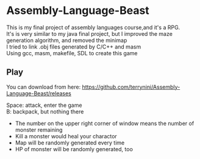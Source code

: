 # Assembly-Language-Beast
This is my final project of assembly languages course,and it's a RPG.<br>
It's is very  similar to my java final project, but I improved the maze generation algorithm, and removed the minimap<br>
I tried to link .obj files generated by C/C++ and masm<br>
Using gcc, masm, makefile, SDL to create this game

## Play
You can download from here:
https://github.com/terrynini/Assembly-Language-Beast/releases

Space: attack, enter the game<br>
B:     backpack, but nothing there<br>

* The number on the upper right corner of window means the number of monster remaining
* Kill a monster would heal your charactor
* Map will be randomly generated every time
* HP of monster will be randomly generated, too

